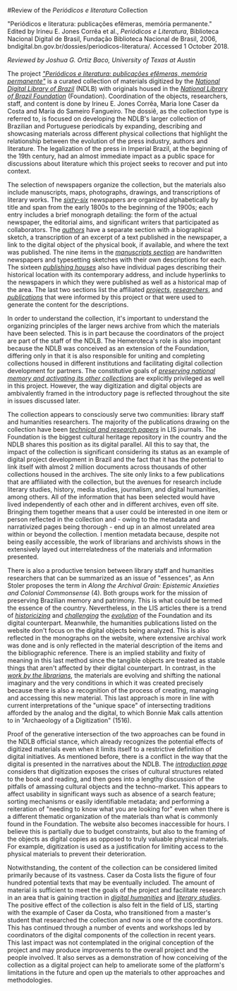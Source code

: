 
#Review of the *Periódicos e literatura* Collection

"Periódicos e literatura: publicações efêmeras, memória permanente." Edited by 
Irineu E. Jones Corrêa et al., *Periódicos e Literatura*, Biblioteca Nacional Digital de Brasil, Fundação Biblioteca Nacional de Brasil, 2006, bndigital.bn.gov.br/dossies/periodicos-literatura/. Accessed 1 October 2018.

*Reviewed by Joshua G. Ortiz Baco, University of Texas at Austin* 
	
The project [*"Periódicos e literatura: publicações efêmeras, memória permanente"*](https://bndigital.bn.gov.br/dossies/periodicos-literatura) is a curated collection of materials digitized by the [*National Digital Library of Brazil*](http://bndigital.bn.gov.br/hemeroteca-digital/) (NDLB) with originals housed in the [*National Library of Brazil Foundation*](https://bn.gov.br/) (Foundation). Coordination of the objects, researchers, staff, and content is done by Irineu E. Jones Corrêa, Maria Ione Caser da Costa and Maria do Sameiro Fangueiro. The dossiê, as the collection type is referred to, is focused on developing the NDLB's larger collection of Brazilian and Portuguese periodicals by expanding, describing and showcasing materials across different physical collections that highlight the relationship between the evolution of the press industry, authors and literature. The legalization of the press in Imperial Brazil, at the beginning of the 19th century, had an almost immediate impact as a public space for discussions about literature which this project seeks to recover and put into context. 

The selection of newspapers organize the collection, but the materials also include manuscripts, maps, photographs, drawings, and transcriptions of literary works. The [*sixty-six*](http://bndigital.bn.gov.br/dossies/periodicos-literatura/titulos-periodicos-literatura/indice-dos-titulos/) newspapers are organized alphabetically by title and span from the early 1800s to the beginning of the 1900s; each entry includes a brief monograph detailing: the form of the actual newspaper, the editorial aims, and significant writers that participated as collaborators. The [*authors*](http://bndigital.bn.gov.br/dossies/periodicos-literatura/personagens-periodicos-literatura/indice-dos-personagens/) have a separate section with a biographical sketch, a transcription of an excerpt of a text published in the newspaper, a link to the digital object of the physical book, if available, and where the text was published. The nine items in the [*manuscripts section*](http://bndigital.bn.gov.br/dossies/periodicos-literatura/titulos-manuscritos/apresentacao-titulos-manuscritos/) are handwritten newspapers and typesetting sketches with their own descriptions for each. The sixteen [*publishing houses*](http://bndigital.bn.gov.br/dossies/periodicos-literatura/tipografias/tipografias-cariocas/) also have individual pages describing their historical location with its contemporary address, and include hyperlinks to the newspapers in which they were published as well as a historical map of the area. The last two sections list the affiliated [*projects*](http://bndigital.bn.gov.br/dossies/periodicos-literatura/pesquisas-e-pesquisadores/pesquisas/), [*researchers*](http://bndigital.bn.gov.br/dossies/periodicos-literatura/pesquisas-e-pesquisadores/pesquisadores/), and [*publications*](http://bndigital.bn.gov.br/dossies/periodicos-literatura/publicacoes/) that were informed by this project or that were used to generate the content for the descriptions. 

In order to understand the collection, it's important to understand the organizing principles of the larger news archive from which the materials have been selected. This is in part because the coordinators of the project are part of the staff of the NDLB. The Hemeroteca's role is also important because the NDLB was conceived as an extension of the Foundation, differing only in that it is also responsible for uniting and completing collections housed in different institutions and facilitating digital collection development for partners. The constitutive goals of [*preserving national memory and activating its other collections*](http://bndigital.bn.gov.br/sobre-a-bndigital/missao/) are explicitly privileged as well in this project. However, the way digitization and digital objects are ambivalently framed in the introductory page is reflected throughout the site in issues discussed later. 

The collection appears to consciously serve two communities: library staff and humanities researchers. The majority of the publications drawing on the collection have been [*technical and research papers*](http://bndigital.bn.gov.br/dossies/periodicos-literatura/publicacoes/) in LIS journals. The Foundation is the biggest cultural heritage repository in the country and the NDLB shares this position as its digital parallel. All this to say that, the impact of the collection is significant considering its status as an example of digital project development in Brazil and the fact that it has the potential to link itself with almost 2 million documents across thousands of other collections housed in the archives. The site only links to a few publications that are affiliated with the collection, but the avenues for research include literary studies, history, media studies, journalism, and digital humanities, among others. All of the information that has been selected would have lived independently of each other and in different archives, even off site. Bringing them together means that a user could be interested in one item or person reflected in the collection and - owing to the metadata and narrativized pages being thorough - end up in an almost unrelated area within or beyond the collection. I mention metadata because, despite not being easily accessible, the work of librarians and archivists shows in the extensively layed out interrelatedness of the materials and information presented.     

There is also a productive tension between library staff and humanities researchers that can be summarized as an issue of "essences", as Ann Stoler proposes the term in *Along the Archival Grain: Epistemic Anxieties and Colonial Commonsense* (4). Both groups work for the mission of preserving Brazilian memory and patrimony. This is what could be termed the essence of the country. Nevertheless, in the LIS articles there is a trend of [*historicizing*](http://www.unirio.br/ppgb/arquivo/maria-ione-caser-da-costa/view) and [*challenging*](http://www.letras.ufrj.br/prisma/jornada4.htm) the [*evolution*](https://portal.febab.org.br/anais/article/view/1320) of the Foundation and its digital counterpart. Meanwhile, the humanities publications listed on the website don't focus on the digital objects being analyzed. This is also reflected in the monographs on the website, where extensive archival work was done and is only reflected in the material description of the items and the bibliographic reference. There is an implied stability and fixity of meaning in this last method since the tangible objects are treated as stable things that aren't affected by their digital counterpart. In contrast, in the [*work by the librarians*](https://www.bn.gov.br/es/node/3709), the materials are evolving and shifting the national imaginary and the very conditions in which it was created precisely because there is also a recognition of the process of creating, managing and accessing this new material. This last approach is more in line with current interpretations of the "unique space" of intersecting traditions afforded by the analog and the digital, to which Bonnie Mak calls attention to in "Archaeology of a Digitization" (1516). 

Proof of the generative intersection of the two approaches can be found in the NDLB official stance, which already recognizes the potential effects of digitized materials even when it limits itself to a restrictive definition of digital initiatives. As mentioned before, there is a conflict in the way that the digital is presented in the narratives about the NDLB. The [*introduction page*](https://bndigital.bn.gov.br/sobre-a-bndigital/apresentacao/https://bndigital.bn.gov.br/sobre-a-bndigital/apresentacao/) considers that digitization exposes the crises of cultural structures related to the book and reading, and then goes into a lengthy discussion of the pitfalls of amassing cultural objects and the techno-market. This appears to affect usability in significant ways such as absence of a search feature; sorting mechanisms or easily identifiable metadata; and performing a reiteration of "needing to know what you are looking for" even when there is a different thematic organization of the materials than what is commonly found in the Foundation. The website also becomes inaccessible for hours. I believe this is partially due to budget constraints, but also to the framing of the objects as digital copies as opposed to truly valuable physical materials. For example, digitization is used as a justification for limiting access to the physical materials to prevent their deterioration. 

Notwithstanding, the content of the collection can be considered limited primarily because of its vastness. Caser da Costa lists the figure of four hundred potential texts that may be eventually included. The amount of material is sufficient to meet the goals of the project and facilitate research in an area that is gaining traction in [*digital humanities*](http://oceanicexchanges.org/) and [*literary studies*](http://scholarlyediting.org/2013/editions/intro.cwnewspaperpoetry.html). The positive effect of the collection is also felt in the field of LIS, starting with the example of Caser da Costa, who transitioned from a master's student that researched the collection and now is one of the coordinators. This has continued through a number of events and workshops led by coordinators of the digital components of the collection in recent years. This last impact was not contemplated in the original conception of the project and may produce improvements to the overall project and the people involved. It also serves as a demonstration of how conceiving of the collection as a digital project can help to ameliorate some of the platform's limitations in the future and open up the materials to other approaches and methodologies. 
